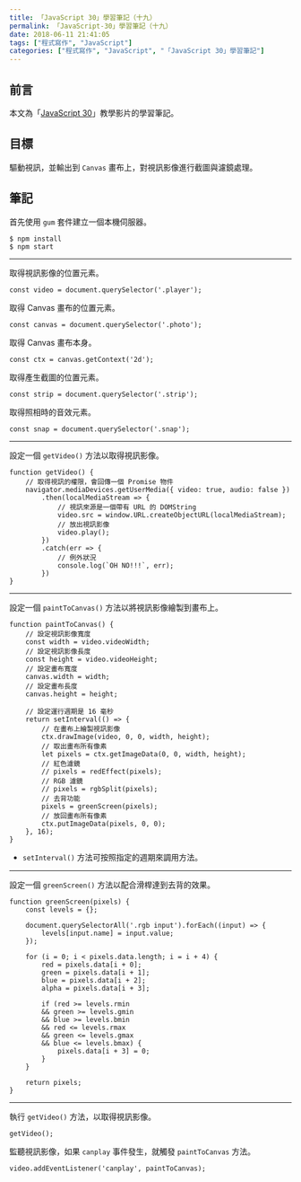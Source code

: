 ```yaml
---
title: 「JavaScript 30」學習筆記（十九）
permalink: 「JavaScript-30」學習筆記（十九）
date: 2018-06-11 21:41:05
tags: ["程式寫作", "JavaScript"]
categories: ["程式寫作", "JavaScript", "「JavaScript 30」學習筆記"]
---
```


## 前言
本文為「[JavaScript 30](https://javascript30.com/)」教學影片的學習筆記。

## 目標
驅動視訊，並輸出到 `Canvas` 畫布上，對視訊影像進行截圖與濾鏡處理。

## 筆記
首先使用 `gum` 套件建立一個本機伺服器。
```
$ npm install
$ npm start
```
---
取得視訊影像的位置元素。
```JS
const video = document.querySelector('.player');
```
取得 Canvas 畫布的位置元素。
```JS
const canvas = document.querySelector('.photo');
```
取得 Canvas 畫布本身。
```JS
const ctx = canvas.getContext('2d');
```
取得產生截圖的位置元素。
```JS
const strip = document.querySelector('.strip');
```
取得照相時的音效元素。
```JS
const snap = document.querySelector('.snap');
```
---
設定一個 `getVideo()` 方法以取得視訊影像。
```JS
function getVideo() {
    // 取得視訊的權限，會回傳一個 Promise 物件
    navigator.mediaDevices.getUserMedia({ video: true, audio: false })
        .then(localMediaStream => {
            // 視訊來源是一個帶有 URL 的 DOMString
            video.src = window.URL.createObjectURL(localMediaStream);
            // 放出視訊影像
            video.play();
        })
        .catch(err => {
            // 例外狀況
            console.log(`OH NO!!!`, err);
        })
}
```
---
設定一個 `paintToCanvas()` 方法以將視訊影像繪製到畫布上。
```JS
function paintToCanvas() {
    // 設定視訊影像寬度
    const width = video.videoWidth;
    // 設定視訊影像長度
    const height = video.videoHeight;
    // 設定畫布寬度
    canvas.width = width;
    // 設定畫布長度
    canvas.height = height;

    // 設定運行週期是 16 毫秒
    return setInterval(() => {
        // 在畫布上繪製視訊影像
        ctx.drawImage(video, 0, 0, width, height);
        // 取出畫布所有像素
        let pixels = ctx.getImageData(0, 0, width, height);
        // 紅色濾鏡
        // pixels = redEffect(pixels);
        // RGB 濾鏡
        // pixels = rgbSplit(pixels);
        // 去背功能
        pixels = greenScreen(pixels);
        // 放回畫布所有像素
        ctx.putImageData(pixels, 0, 0);
    }, 16);
}
```
- `setInterval()` 方法可按照指定的週期來調用方法。
---
設定一個 `greenScreen()` 方法以配合滑桿達到去背的效果。
```JS
function greenScreen(pixels) {
    const levels = {};

    document.querySelectorAll('.rgb input').forEach((input) => {
        levels[input.name] = input.value;
    });

    for (i = 0; i < pixels.data.length; i = i + 4) {
        red = pixels.data[i + 0];
        green = pixels.data[i + 1];
        blue = pixels.data[i + 2];
        alpha = pixels.data[i + 3];

        if (red >= levels.rmin
        && green >= levels.gmin
        && blue >= levels.bmin
        && red <= levels.rmax
        && green <= levels.gmax
        && blue <= levels.bmax) {
            pixels.data[i + 3] = 0;
        }
    }

    return pixels;
}
```
---
執行 `getVideo()` 方法，以取得視訊影像。
```JS
getVideo();
```
監聽視訊影像，如果 `canplay` 事件發生，就觸發 `paintToCanvas` 方法。
```JS
video.addEventListener('canplay', paintToCanvas);
```